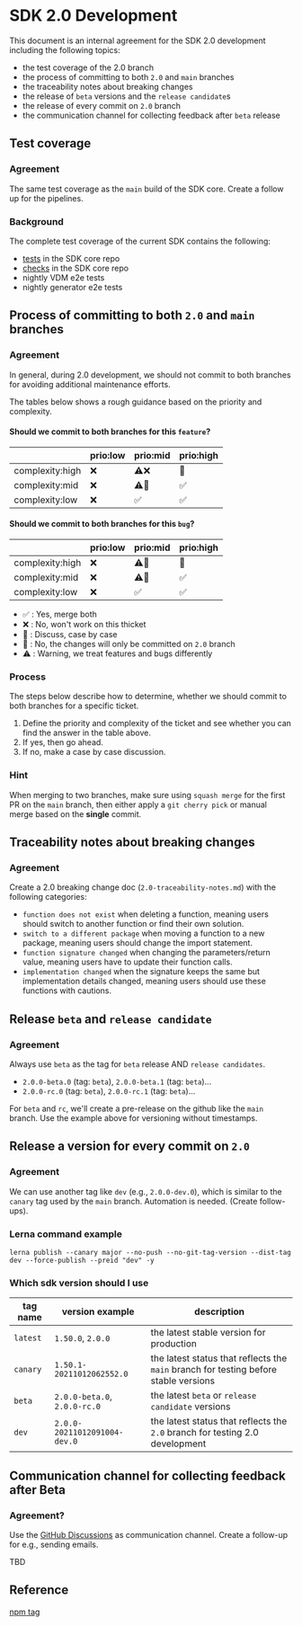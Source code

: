 # SDK 2.0 Development

This document is an internal agreement for the SDK 2.0 development including the following topics:

- the test coverage of the 2.0 branch
- the process of committing to both `2.0` and `main` branches
- the traceability notes about breaking changes
- the release of `beta` versions and the `release candidate`s
- the release of every commit on `2.0` branch
- the communication channel for collecting feedback after `beta` release

## Test coverage

### Agreement

The same test coverage as the `main` build of the SDK core.
Create a follow up for the pipelines.

### Background

The complete test coverage of the current SDK contains the following:

- [tests](https://github.com/SAP/cloud-sdk-js/blob/main/.github/workflows/build.yml#L12) in the SDK core repo
- [checks](https://github.com/SAP/cloud-sdk-js/blob/main/.github/workflows/build.yml#L38) in the SDK core repo
- nightly VDM e2e tests
- nightly generator e2e tests

## Process of committing to both `2.0` and `main` branches

### Agreement

In general, during 2.0 development, we should not commit to both branches for avoiding additional maintenance efforts.

The tables below shows a rough guidance based on the priority and complexity.

#### Should we commit to both branches for this `feature`?

|                 | prio:low | prio:mid                  | prio:high          |
| --------------- | -------- | ------------------------- | ------------------ |
| complexity:high | :x:      | :warning::x:              | :speech_balloon:   |
| complexity:mid  | :x:      | :warning::speech_balloon: | :white_check_mark: |
| complexity:low  | :x:      | :white_check_mark:        | :white_check_mark: |

#### Should we commit to both branches for this `bug`?

|                 | prio:low | prio:mid                | prio:high          |
| --------------- | -------- | ----------------------- | ------------------ |
| complexity:high | :x:      | :warning::construction: | :speech_balloon:   |
| complexity:mid  | :x:      | :warning::construction: | :white_check_mark: |
| complexity:low  | :x:      | :white_check_mark:      | :white_check_mark: |

- :white_check_mark: : Yes, merge both
- :x: : No, won't work on this thicket
- :speech_balloon: : Discuss, case by case
- :construction: : No, the changes will only be committed on `2.0` branch
- :warning: : Warning, we treat features and bugs differently

### Process

The steps below describe how to determine, whether we should commit to both branches for a specific ticket.

1. Define the priority and complexity of the ticket and see whether you can find the answer in the table above.
1. If yes, then go ahead.
1. If no, make a case by case discussion.

### Hint

When merging to two branches, make sure using `squash merge` for the first PR on the `main` branch, then either apply a `git cherry pick` or manual merge based on the **single** commit.

## Traceability notes about breaking changes

### Agreement

Create a 2.0 breaking change doc (`2.0-traceability-notes.md`) with the following categories:

- `function does not exist` when deleting a function, meaning users should switch to another function or find their own solution.
- `switch to a different package` when moving a function to a new package, meaning users should change the import statement.
- `function signature changed` when changing the parameters/return value, meaning users have to update their function calls.
- `implementation changed` when the signature keeps the same but implementation details changed, meaning users should use these functions with cautions.

## Release `beta` and `release candidate`

### Agreement

Always use `beta` as the tag for `beta` release AND `release candidates`.

- `2.0.0-beta.0` (tag: `beta`), `2.0.0-beta.1` (tag: `beta`)...
- `2.0.0-rc.0` (tag: `beta`), `2.0.0-rc.1` (tag: `beta`)...

For `beta` and `rc`, we'll create a pre-release on the github like the `main` branch.
Use the example above for versioning without timestamps.

## Release a version for every commit on `2.0`

### Agreement

We can use another tag like `dev` (e.g., `2.0.0-dev.0`), which is similar to the `canary` tag used by the `main` branch.
Automation is needed. (Create follow-ups).

### Lerna command example

```
lerna publish --canary major --no-push --no-git-tag-version --dist-tag dev --force-publish --preid "dev" -y
```

### Which sdk version should I use

| tag name | version example                                            | description                                                                          |
| -------- | ---------------------------------------------------------- | ------------------------------------------------------------------------------------ |
| `latest` | `1.50.0`, `2.0.0`                                          | the latest stable version for production                                             |
| `canary` | `1.50.1-20211012062552.0`                                  | the latest status that reflects the `main` branch for testing before stable versions |
| `beta`   | `2.0.0-beta.0`, `2.0.0-rc.0` | the latest `beta` or `release candidate` versions                                    |
| `dev`    | `2.0.0-20211012091004-dev.0`                               | the latest status that reflects the `2.0` branch for testing 2.0 development         |

## Communication channel for collecting feedback after Beta

### Agreement?

Use the [GitHub Discussions](https://github.com/SAP/cloud-sdk-js/discussions/1518) as communication channel.
Create a follow-up for e.g., sending emails.

TBD

## Reference

[npm tag](https://docs.npmjs.com/cli/v7/commands/npm-dist-tag#purpose)
